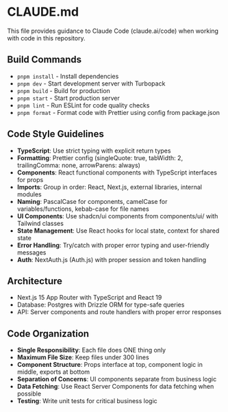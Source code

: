 # CLAUDE.md

This file provides guidance to Claude Code (claude.ai/code) when working with code in this repository.

## Build Commands
- `pnpm install` - Install dependencies
- `pnpm dev` - Start development server with Turbopack
- `pnpm build` - Build for production
- `pnpm start` - Start production server
- `pnpm lint` - Run ESLint for code quality checks
- `pnpm format` - Format code with Prettier using config from package.json

## Code Style Guidelines
- **TypeScript**: Use strict typing with explicit return types
- **Formatting**: Prettier config (singleQuote: true, tabWidth: 2, trailingComma: none, arrowParens: always)
- **Components**: React functional components with TypeScript interfaces for props
- **Imports**: Group in order: React, Next.js, external libraries, internal modules
- **Naming**: PascalCase for components, camelCase for variables/functions, kebab-case for file names
- **UI Components**: Use shadcn/ui components from components/ui/ with Tailwind classes
- **State Management**: Use React hooks for local state, context for shared state
- **Error Handling**: Try/catch with proper error typing and user-friendly messages
- **Auth**: NextAuth.js (Auth.js) with proper session and token handling

## Architecture
- Next.js 15 App Router with TypeScript and React 19
- Database: Postgres with Drizzle ORM for type-safe queries
- API: Server components and route handlers with proper error responses

## Code Organization
- **Single Responsibility**: Each file does ONE thing only
- **Maximum File Size**: Keep files under 300 lines
- **Component Structure**: Props interface at top, component logic in middle, exports at bottom
- **Separation of Concerns**: UI components separate from business logic
- **Data Fetching**: Use React Server Components for data fetching when possible
- **Testing**: Write unit tests for critical business logic